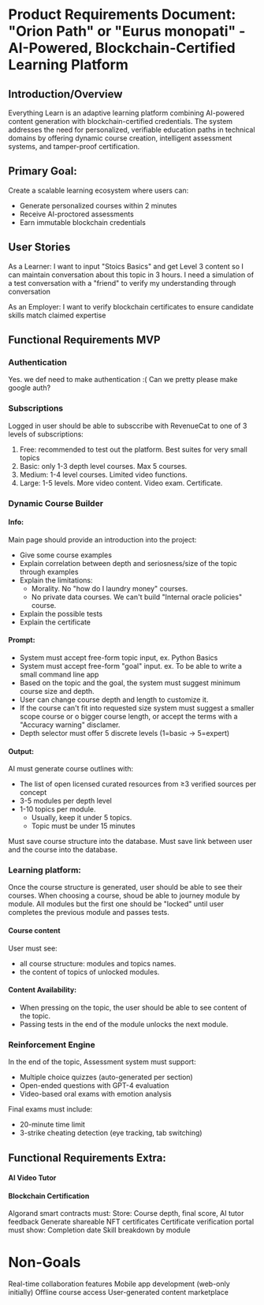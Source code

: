 # Product Requirements Document: "Orion Path" or "Eurus monopati" - AI-Powered, Blockchain-Certified Learning Platform

## Introduction/Overview

Everything Learn is an adaptive learning platform combining AI-powered content generation with blockchain-certified credentials. The system addresses the need for personalized, verifiable education paths in technical domains by offering dynamic course creation, intelligent assessment systems, and tamper-proof certification.

## Primary Goal: 
Create a scalable learning ecosystem where users can:
* Generate personalized courses within 2 minutes
* Receive AI-proctored assessments
* Earn immutable blockchain credentials


## User Stories
As a Learner:
I want to input "Stoics Basics" and get Level 3 content so I can maintain conversation about this topic in 3 hours.
I need a simulation of a test conversation with a "friend" to verify my understanding through conversation

As an Employer:
I want to verify blockchain certificates to ensure candidate skills match claimed expertise


## Functional Requirements MVP

### Authentication
Yes. we def need to make authentication :(
Can we pretty please make google auth?
 
### Subscriptions
Logged in user should be able to subsccribe with RevenueCat to one of 3 levels of subscriptions:
1. Free: recommended to test out the platform. Best suites for very small topics
2. Basic: only 1-3 depth level courses. Max 5 courses.  
3. Medium: 1-4 level courses. Limited video functions.  
4. Large: 1-5 levels. More video content. Video exam. Certificate. 

### Dynamic Course Builder
#### Info:
Main page should provide an introduction into the project: 
* Give some course examples
* Explain correlation between depth and seriosness/size of the topic through examples 
* Explain the limitations:
  * Morality. No "how do I laundry money" courses.
  * No private data courses. We can't build "Internal oracle policies" course. 
* Explain the possible tests
* Explain the certificate


#### Prompt:
* System must accept free-form topic input, ex. Python Basics
* System must accept free-form "goal" input. ex. To be able to write a small command line app
* Based on the topic and the goal, the system must suggest minimum course size and depth. 
* User can change course depth and length to customize it. 
* If the course can't fit into requested size system must suggest a smaller scope course or o bigger course length, or accept the terms with a "Accuracy warning" disclamer. 
* Depth selector must offer 5 discrete levels (1=basic → 5=expert)

#### Output: 
AI must generate course outlines with:
* The list of open licensed curated resources from ≥3 verified sources per concept
* 3-5 modules per depth level
* 1-10 topics per module. 
  * Usually, keep it under 5 topics. 
  * Topic must be under 15 minutes

Must save course structure into the database.
Must save link between user and the course into the database.


### Learning platform:
Once the course structure is generated, user should be able to see their courses. 
When choosing a course, shoud be able to journey module by module. 
All modules but the first one should be "locked" until user completes the previous module and passes tests.

#### Course content
User must see: 
* all course structure: modules and topics names.
* the content of topics of unlocked modules.

#### Content Availability:
* When pressing on the topic, the user should be able to see content of the topic.
* Passing tests in the end of the module unlocks the next module. 


### Reinforcement Engine
In the end of the topic, 
Assessment system must support:
* Multiple choice quizzes (auto-generated per section)
* Open-ended questions with GPT-4 evaluation
* Video-based oral exams with emotion analysis

Final exams must include:
* 20-minute time limit
* 3-strike cheating detection (eye tracking, tab switching)



## Functional Requirements Extra:
#### AI Video Tutor

#### Blockchain Certification
Algorand smart contracts must:
Store: Course depth, final score, AI tutor feedback
Generate shareable NFT certificates
Certificate verification portal must show:
Completion date
Skill breakdown by module


# Non-Goals
Real-time collaboration features
Mobile app development (web-only initially)
Offline course access
User-generated content marketplace
